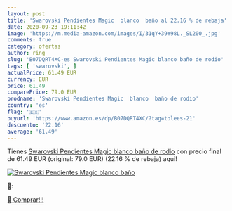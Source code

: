 ```yaml
---
layout: post
title: 'Swarovski Pendientes Magic  blanco  baño al 22.16 % de rebaja'
date: 2020-09-23 19:11:42
image: 'https://m.media-amazon.com/images/I/31qY+39Y98L._SL200_.jpg'
comments: true
category: ofertas
author: ring
slug: 'B07DQRT4XC-es Swarovski Pendientes Magic blanco baño de rodio'
tags: [ 'swarovski', ]
actualPrice: 61.49 EUR
currency: EUR
price: 61.49
comparePrice: 79.0 EUR
prodname: 'Swarovski Pendientes Magic  blanco  baño de rodio'
country: 'es'
flag: '🇪🇸'
buyurl: 'https://www.amazon.es/dp/B07DQRT4XC/?tag=tolees-21'
descuento: '22.16'
average: '61.49'
---
```


Tienes [Swarovski Pendientes Magic  blanco  baño de rodio](https://www.amazon.es/dp/B07DQRT4XC/?tag=tolees-21) con precio final de  61.49 EUR (original: 79.0 EUR) (22.16 %  de rebaja) aqui!

[![Swarovski Pendientes Magic  blanco  baño](https://m.media-amazon.com/images/I/31qY+39Y98L._SL200_.jpg)](https://www.amazon.es/dp/B07DQRT4XC/?tag=tolees-21)

🔎:


[🛒 Comprar!!!](https://www.amazon.es/dp/B07DQRT4XC/?tag=tolees-21)
